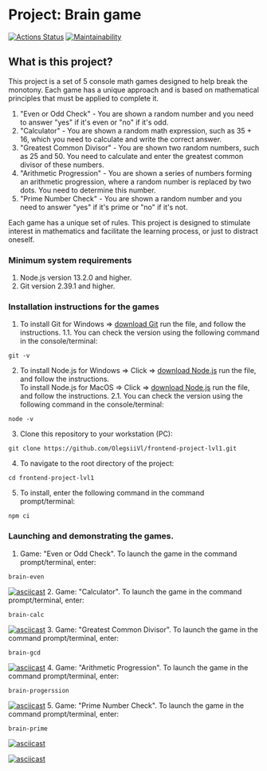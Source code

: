 # Project: Brain game
[![Actions Status](https://github.com/OlegSiVl/frontend-project-lvl1/workflows/hexlet-check/badge.svg)](https://github.com/OlegSiVl/frontend-project-lvl1/actions) [![Maintainability](https://api.codeclimate.com/v1/badges/0fddeceb197553aaf5f6/maintainability)](https://codeclimate.com/github/OlegsiiVl/frontend-project-lvl1/maintainability)

## What is this project?

This project is a set of 5 console math games designed to help break the monotony. Each game has a unique approach and is based on mathematical principles that must be applied to complete it.

1. "Even or Odd Check" - You are shown a random number and you need to answer "yes" if it's even or "no" if it's odd.
2. "Calculator" - You are shown a random math expression, such as 35 + 16, which you need to calculate and write the correct answer.
3. "Greatest Common Divisor" - You are shown two random numbers, such as 25 and 50. You need to calculate and enter the greatest common divisor of these numbers.
4. "Arithmetic Progression" - You are shown a series of numbers forming an arithmetic progression, where a random number is replaced by two dots. You need to determine this number.
5. "Prime Number Check" - You are shown a random number and you need to answer "yes" if it's prime or "no" if it's not.

Each game has a unique set of rules. This project is designed to stimulate interest in mathematics and facilitate the learning process, or just to distract oneself.

### Minimum system requirements
1. Node.js version 13.2.0 and higher.
2. Git version 2.39.1 and higher.
### Installation instructions for the games
1. To install Git for Windows => [download Git](https://github.com/git-for-windows/git/releases/download/v2.40.0.windows.1/Git-2.40.0-64-bit.exe) run the file, and follow the instructions.
1.1. You can check the version using the following command in the console/terminal:
```
git -v
```
2. To install Node.js for Windows => Click => [download Node.js](https://nodejs.org/dist/v19.8.1/node-v19.8.1-x86.msi) run the file, and follow the instructions.  
To install Node.js for MacOS => Click => [download Node.js](https://nodejs.org/dist/v19.8.1/node-v19.8.1.pkg) run the file, and follow the instructions.
2.1. You can check the version using the following command in the console/terminal:
```
node -v
```
3. Clone this repository to your workstation (PC):
```
git clone https://github.com/OlegsiiVl/frontend-project-lvl1.git
```
4. To navigate to the root directory of the project:
```
cd frontend-project-lvl1
```
5. To install, enter the following command in the command prompt/terminal:
```
npm ci
```
### Launching and demonstrating the games.
1. Game: "Even or Odd Check".
To launch the game in the command prompt/terminal, enter:
```
brain-even
```
[![asciicast](https://asciinema.org/a/UwGmWLpSJeRXIkzYYXP45aogl.svg)](https://asciinema.org/a/UwGmWLpSJeRXIkzYYXP45aogl)
2. Game: "Calculator".
To launch the game in the command prompt/terminal, enter:
```
brain-calc
```
[![asciicast](https://asciinema.org/a/fSDmguCxCYMXc9caGPvlPEbu9.svg)](https://asciinema.org/a/fSDmguCxCYMXc9caGPvlPEbu9)
3. Game: "Greatest Common Divisor".
To launch the game in the command prompt/terminal, enter:
```
brain-gcd
```
[![asciicast](   https://asciinema.org/a/2cOw1Ct7ziRhTnvxbFCjhNTbl.svg)](   https://asciinema.org/a/2cOw1Ct7ziRhTnvxbFCjhNTbl)
4. Game: "Arithmetic Progression".
To launch the game in the command prompt/terminal, enter:
```
brain-progerssion
```
[![asciicast](https://asciinema.org/a/MOXscdE4ZIEFHUHLWe1XBIgn2.svg)](https://asciinema.org/a/MOXscdE4ZIEFHUHLWe1XBIgn2)
5. Game: "Prime Number Check".
To launch the game in the command prompt/terminal, enter:
```
brain-prime
```
[![asciicast](https://asciinema.org/a/DqVBxGbEFmkUBRbzodAFU7Btv.svg)](https://asciinema.org/a/DqVBxGbEFmkUBRbzodAFU7Btv)

[![asciicast](https://asciinema.org/a/2cOw1Ct7ziRhTnvxbFCjhNTbl.svg)](https://asciinema.org/a/2cOw1Ct7ziRhTnvxbFCjhNTbl)